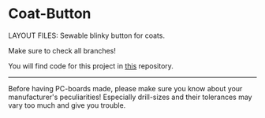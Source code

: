 
Coat-Button
===========

LAYOUT FILES: Sewable blinky button for coats.

Make sure to check all branches!


You will find code for this project in [this](https://github.com/madworm/ATtiny_projects/tree/master/13/Coat-Button) repository.


---

Before having PC-boards made, please make sure you know about your manufacturer's peculiarities!
Especially drill-sizes and their tolerances may vary too much and give you trouble.

